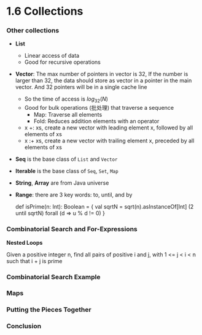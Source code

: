 1.6 Collections
===

### Other collections

* **List** 
	+ Linear access of data
	+ Good for recursive operations
* **Vector**: The max number of pointers in vector is 32, If the number is larger than 32, the data should store as vector in a pointer in the main vector. And 32 pointers will be in a single cache line
	+ So the time of access is $log_{32}(N)$
	+ Good for bulk operations (批处理) that traverse a sequence
		+ Map: Traverse all elements
		+ Fold: Reduces addition elements with an operator
	+ x +: xs, create a new vector with leading element x, followed by all elements of xs
	+ x :+ xs, create a new vector with trailing element x, preceded by all elements of xs
* **Seq** is the base class of `List` and `Vector`
* **Iterable** is the base class of `Seq`, `Set`, `Map`
* **String**, **Array** are from Java universe
* **Range**: there are 3 key words: to, until, and by

	def isPrime(n: Int): Boolean = {
		val sqrtN = sqrt(n).asInstanceOf[Int]
		(2 until sqrtN) forall (d => u % d != 0)
	}

### Combinatorial Search and For-Expressions

**Nested Loops**

Given a positive integer n, find all pairs of positive i and j, with 1 <= j < i < n such that i + j is prime

### Combinatorial Search Example

### Maps

### Putting the Pieces Together

### Conclusion
